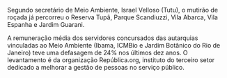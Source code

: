 Segundo secretário de Meio Ambiente, Israel Velloso (Tutu), o mutirão de roçada já percorreu o Reserva Tupã, Parque Scandiuzzi, Vila Abarca, Vila Espanha e Jardim Guarani.

A remuneração média dos servidores concursados das autarquias vinculadas ao Meio Ambiente (Ibama, ICMBio e Jardim Botânico do Rio de Janeiro) teve uma defasagem de 24% nos últimos dez anos. O levantamento é da organização República.org, instituto do terceiro setor dedicado a melhorar a gestão de pessoas no serviço público.
